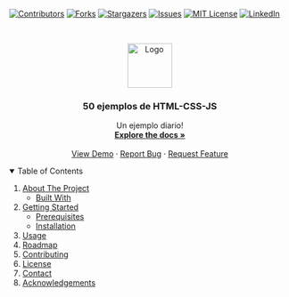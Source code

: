 [![Contributors][contributors-shield]][contributors-url]
[![Forks][forks-shield]][forks-url]
[![Stargazers][stars-shield]][stars-url]
[![Issues][issues-shield]][issues-url]
[![MIT License][license-shield]][license-url]
[![LinkedIn][linkedin-shield]][linkedin-url]

<!-- PROJECT LOGO -->
<br />
<p align="center">
  <a href="https://github.com/cswni/50-proyectos-html-css-js">
    <img src="images/logo.png" alt="Logo" width="80" height="80">
  </a>

  <h3 align="center">50 ejemplos de HTML-CSS-JS</h3>

  <p align="center">
    Un ejemplo diario!
    <br />
    <a href="https://github.com/cswni/50-proyectos-html-css-js/"><strong>Explore the docs »</strong></a>
    <br />
    <br />
    <a href="https://github.com/cswni/50-proyectos-html-css-js">View Demo</a>
    ·
    <a href="https://github.com/cswni/50-proyectos-html-css-js/issues">Report Bug</a>
    ·
    <a href="https://github.com/cswni/50-proyectos-html-css-js/issues">Request Feature</a>
  </p>
</p>



<!-- TABLE OF CONTENTS -->
<details open="open">
  <summary>Table of Contents</summary>
  <ol>
    <li>
      <a href="#about-the-project">About The Project</a>
      <ul>
        <li><a href="#built-with">Built With</a></li>
      </ul>
    </li>
    <li>
      <a href="#getting-started">Getting Started</a>
      <ul>
        <li><a href="#prerequisites">Prerequisites</a></li>
        <li><a href="#installation">Installation</a></li>
      </ul>
    </li>
    <li><a href="#usage">Usage</a></li>
    <li><a href="#roadmap">Roadmap</a></li>
    <li><a href="#contributing">Contributing</a></li>
    <li><a href="#license">License</a></li>
    <li><a href="#contact">Contact</a></li>
    <li><a href="#acknowledgements">Acknowledgements</a></li>
  </ol>
</details>


<!-- MARKDOWN LINKS & IMAGES -->
<!-- https://www.markdownguide.org/basic-syntax/#reference-style-links -->
[contributors-shield]: https://img.shields.io/github/contributors/cswni/50-proyectos-html-css-js.svg?style=for-the-badge
[contributors-url]: https://github.com/cswni/50-proyectos-html-css-js/graphs/contributors
[forks-shield]: https://img.shields.io/github/forks/cswni/50-proyectos-html-css-js.svg?style=for-the-badge
[forks-url]: https://github.com/cswni/50-proyectos-html-css-js/network/members
[stars-shield]: https://img.shields.io/github/stars/cswni/50-proyectos-html-css-js.svg?style=for-the-badge
[stars-url]: https://github.com/cswni/50-proyectos-html-css-js/stargazers
[issues-shield]: https://img.shields.io/github/issues/cswni/50-proyectos-html-css-js.svg?style=for-the-badge
[issues-url]: https://github.com/cswni/50-proyectos-html-css-js/issues
[license-shield]: https://img.shields.io/github/license/cswni/50-proyectos-html-css-js.svg?style=for-the-badge
[license-url]: https://github.com/cswni/50-proyectos-html-css-js/blob/master/LICENSE.txt
[linkedin-shield]: https://img.shields.io/badge/-LinkedIn-black.svg?style=for-the-badge&logo=linkedin&colorB=555
[linkedin-url]: https://linkedin.com/in/othneildrew
[product-screenshot]: images/screenshot.png